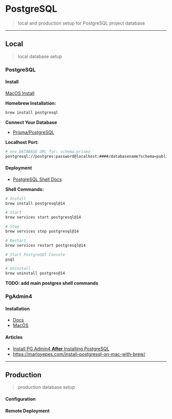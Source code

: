 # PostgreSQL
> local and production setup for PostgreSQL project database

---

## Local
> local database setup

### PostgreSQL

#### Install

[MacOS Install](https://www.postgresql.org/download/macosx/)

**Homebrew Installation:**
```bash
brew install postgresql
```

**Connect Your Database**

- [Prisma/PostgreSQL](https://www.prisma.io/dataguide/postgresql/connecting-to-postgresql-databases)

**Localhost Port:**
```bash
# env DATABASE URL for: schema.prisma
postgresql://postgres:password@localhost:####/databasename?schema=public
```

#### Deployment

- [PostgreSQL Shell Docs](https://www.postgresql.org/docs/current/app-psql.html)

**Shell Commands:**
```bash
# Install
brew install postgresql@14

# Start
brew services start postgresql@14

# Stop
brew services stop postgresql@14

# Restart
brew services restart postgresql@14

# Start PostgreSQl Console
psql

# Uninstall
brew uninstall postgres@14
```

**TODO: add main postgres shell commands**
### PgAdmin4

#### Installation

- [Docs](https://www.pgadmin.org/docs/pgadmin4/development/index.html)
- [MacOS](https://www.postgresql.org/ftp/pgadmin/pgadmin4/v6.13/macos/)

#### Articles

- [Install PG Admin4 **After** Installing PostgreSQL](https://dev.to/letsbsocial1/installing-pgadmin-only-after-installing-postgresql-with-homebrew-part-2-4k44)
- https://marioyepes.com/install-postgresql-on-mac-with-brew/

---

## Production
> production database setup

#### Configuration

#### Remote Deployment

